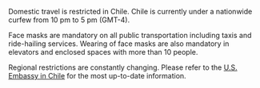 Domestic travel is restricted in Chile. Chile is currently under a nationwide curfew from 10 pm to 5 pm (GMT-4).

Face masks are mandatory on all public transportation including taxis and ride-hailing services. Wearing of face masks are also mandatory in elevators and enclosed spaces with more than 10 people.

Regional restrictions are constantly changing. Please refer to the [U.S. Embassy in Chile](https://cl.usembassy.gov/u-s-citizen-services/security-and-travel-information/covid-19-information/) for the most up-to-date information.

